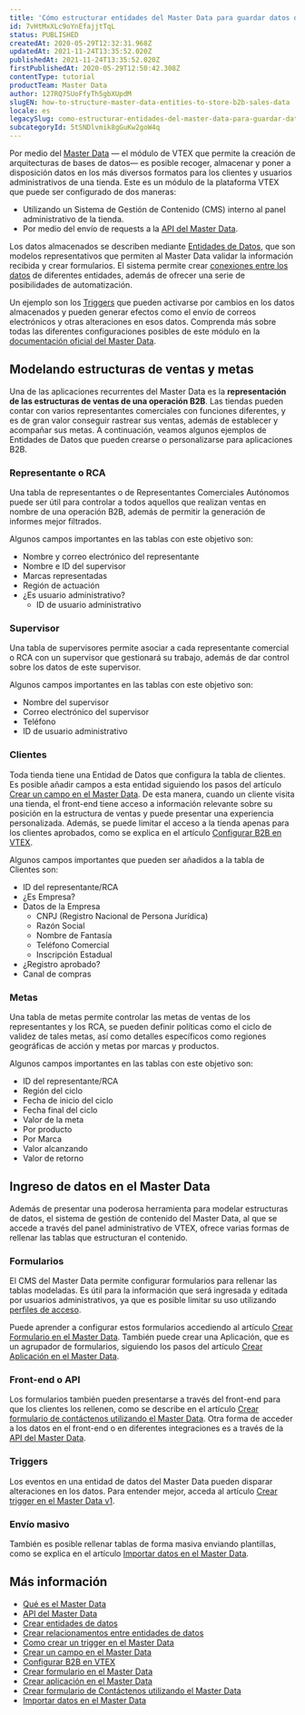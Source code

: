 ```yaml
---
title: 'Cómo estructurar entidades del Master Data para guardar datos de ventas B2B'
id: 7vHtMxXLc9oYnEfajjtTqL
status: PUBLISHED
createdAt: 2020-05-29T12:32:31.968Z
updatedAt: 2021-11-24T13:35:52.020Z
publishedAt: 2021-11-24T13:35:52.020Z
firstPublishedAt: 2020-05-29T12:50:42.308Z
contentType: tutorial
productTeam: Master Data
author: 127RQ7SUoFfyTh5gbXUpdM
slugEN: how-to-structure-master-data-entities-to-store-b2b-sales-data
locale: es
legacySlug: como-estructurar-entidades-del-master-data-para-guardar-datos-de-ventas-b2b
subcategoryId: 5tSNDlvmik8gGuKw2goW4q
---
```


Por medio del [Master Data](https://help.vtex.com/es/tutorial/what-is-master-data--4otjBnR27u4WUIciQsmkAw) — el módulo de VTEX que permite la creación de arquitecturas de bases de datos— es posible recoger, almacenar y poner a disposición datos en los más diversos formatos para los clientes y usuarios administrativos de una tienda. Este es un módulo de la plataforma VTEX que puede ser configurado de dos maneras:
- Utilizando un Sistema de Gestión de Contenido (CMS) interno al panel administrativo de la tienda.
- Por medio del envío de requests a la [API del Master Data](https://developers.vtex.com/reference/master-data-api-v2-overview).

Los datos almacenados se describen mediante [Entidades de Datos](https://help.vtex.com/es/tutorial/creating-data-entities--tutorials_1265), que son modelos representativos que permiten al Master Data validar la información recibida y crear formularios. El sistema permite crear [conexiones entre los datos](https://help.vtex.com/es/tutorial/creating-relationships-between-data-entities--6TdIa6Q2IgWYUu2wsYIG48) de diferentes entidades, además de ofrecer una serie de posibilidades de automatización. 

Un ejemplo son los [Triggers](https://help.vtex.com/es/tutorial/criando-trigger-no-master-data--tutorials_1270) que pueden activarse por cambios en los datos almacenados y pueden generar efectos como el envío de correos electrónicos y otras alteraciones en esos datos. Comprenda más sobre todas las diferentes configuraciones posibles de este módulo en la [documentación oficial del Master Data](https://help.vtex.com/es/subcategory/configuracoes-de-master-data--5tSNDlvmik8gGuKw2goW4q).

## Modelando estructuras de ventas y metas

Una de las aplicaciones recurrentes del Master Data es la __representación de las estructuras de ventas de una operación B2B__. Las tiendas pueden contar con varios representantes comerciales con funciones diferentes, y es de gran valor conseguir rastrear sus ventas, además de establecer y acompañar sus metas. A continuación, veamos algunos ejemplos de Entidades de Datos que pueden crearse o personalizarse para aplicaciones B2B.

### Representante o RCA

Una tabla de representantes o de Representantes Comerciales Autónomos puede ser útil para controlar a todos aquellos que realizan ventas en nombre de una operación B2B, además de permitir la generación de informes mejor filtrados.

Algunos campos importantes en las tablas con este objetivo son:
- Nombre y correo electrónico del representante
- Nombre e ID del supervisor
- Marcas representadas
- Región de actuación
- ¿Es usuario administrativo?
  - ID de usuario administrativo

### Supervisor

Una tabla de supervisores permite asociar a cada representante comercial o RCA con un supervisor que gestionará su trabajo, además de dar control sobre los datos de este supervisor.

Algunos campos importantes en las tablas con este objetivo son:
- Nombre del supervisor
- Correo electrónico del supervisor
- Teléfono
- ID de usuario administrativo

### Clientes

Toda tienda tiene una Entidad de Datos que configura la tabla de clientes. Es posible añadir campos a esta entidad siguiendo los pasos del artículo [Crear un campo en el Master Data](https://help.vtex.com/es/tutorial/how-can-i-create-field-in-master-data--frequentlyAskedQuestions_1829). De esta manera, cuando un cliente visita una tienda, el front-end tiene acceso a información relevante sobre su posición en la estructura de ventas y puede presentar una experiencia personalizada. Además, se puede limitar el acceso a la tienda apenas para los clientes aprobados, como se explica en el artículo [Configurar B2B en VTEX](https://help.vtex.com/es/tutorial/configurando-b2b-na-vtex).

Algunos campos importantes que pueden ser añadidos a la tabla de Clientes son:
- ID del representante/RCA
- ¿Es Empresa?
- Datos de la Empresa
  - CNPJ (Registro Nacional de Persona Jurídica) 
  - Razón Social
  - Nombre de Fantasía
  - Teléfono Comercial
  - Inscripción Estadual
- ¿Registro aprobado?
- Canal de compras

### Metas

Una tabla de metas permite controlar las metas de ventas de los representantes y los RCA, se pueden definir políticas como el ciclo de validez de tales metas, así como detalles específicos como regiones geográficas de acción y metas por marcas y productos. 

Algunos campos importantes en las tablas con este objetivo son:
- ID del representante/RCA
- Región del ciclo
- Fecha de inicio del ciclo
- Fecha final del ciclo
 - Valor de la meta
  - Por producto
  - Por Marca
- Valor alcanzando 
- Valor de retorno

## Ingreso de datos en el Master Data

Además de presentar una poderosa herramienta para modelar estructuras de datos, el sistema de gestión de contenido del Master Data, al que se accede a través del panel administrativo de VTEX, ofrece varias formas de rellenar las tablas que estructuran el contenido.

### Formularios

El CMS del Master Data permite configurar formularios para rellenar las tablas modeladas. Es útil para la información que será ingresada y editada por usuarios administrativos, ya que es posible limitar su uso utilizando [perfiles de acceso](https://help.vtex.com/es/tutorial/perfis-de-acesso--7HKK5Uau2H6wxE1rH5oRbc). 

Puede aprender a configurar estos formularios accediendo al artículo [Crear Formulario en el Master Data](https://help.vtex.com/es/tutorial/creating-form-in-master-data--tutorials_1047). También puede crear una Aplicación, que es un agrupador de formularios, siguiendo los pasos del artículo [Crear Aplicación en el Master Data](https://help.vtex.com/es/tutorial/creating-an-application-in-master-data--tutorials_1115).

### Front-end o API

Los formularios también pueden presentarse a través del front-end para que los clientes los rellenen, como se describe en el artículo [Crear formulario de contáctenos utilizando el Master Data](https://help.vtex.com/es/tutorial/criar-formulario-de-fale-conosco-usando-master-data--frequentlyAskedQuestions_614). Otra forma de acceder a los datos en el front-end o en diferentes integraciones es a través de la [API del Master Data](https://developers.vtex.com/reference/master-data-api-v1-overview).

### Triggers

Los eventos en una entidad de datos del Master Data pueden disparar alteraciones en los datos. Para entender mejor, acceda al artículo [Crear trigger en el Master Data v1](https://help.vtex.com/es/tutorial/criando-trigger-no-master-data--tutorials_1270).

### Envío masivo 

También es posible rellenar tablas de forma masiva enviando plantillas, como se explica en el artículo [Importar datos en el Master Data](https://help.vtex.com/es/tutorial/importing-data-into-master-data--tutorials_1135).

## Más información

- [Qué es el Master Data](https://help.vtex.com/es/tutorial/what-is-master-data--4otjBnR27u4WUIciQsmkAw)
- [API del Master Data](https://developers.vtex.com/reference/master-data-api-v2-overview)
- [Crear entidades de datos](https://help.vtex.com/es/tutorial/creating-data-entities--tutorials_1265)
- [Crear relacionamentos entre entidades de datos](https://help.vtex.com/es/tutorial/creating-relationships-between-data-entities--6TdIa6Q2IgWYUu2wsYIG48)
- [Como crear un trigger en el Master Data](https://help.vtex.com/es/tutorial/criando-trigger-no-master-data--tutorials_1270)
- [Crear un campo en el Master Data](https://help.vtex.com/es/tutorial/how-can-i-create-field-in-master-data--frequentlyAskedQuestions_1829)
- [Configurar B2B en VTEX](https://help.vtex.com/es/tutorial/configurando-b2b-na-vtex)
- [Crear formulario en el Master Data](https://help.vtex.com/es/tutorial/creating-form-in-master-data--tutorials_1047)
- [Crear aplicación en el Master Data](https://help.vtex.com/es/tutorial/creating-an-application-in-master-data--tutorials_1115)
- [Crear formulario de Contáctenos utilizando el Master Data](https://help.vtex.com/es/tutorial/criar-formulario-de-fale-conosco-usando-master-data--frequentlyAskedQuestions_614)
- [Importar datos en el Master Data](https://help.vtex.com/es/tutorial/importing-data-into-master-data--tutorials_1135)
